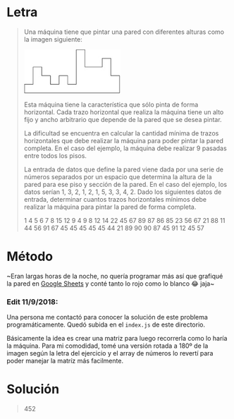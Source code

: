 # Letra

> Una máquina tiene que pintar una pared con diferentes alturas como la imagen siguiente:
>
> ![](venezuela.jpg)
>
> Esta máquina tiene la característica que sólo pinta de forma horizontal. Cada trazo horizontal que realiza la máquina tiene un alto fijo y ancho arbitrario que depende de la pared que se desea pintar.
>
> La dificultad se encuentra en calcular la cantidad mínima de trazos horizontales que debe realizar la máquina para poder pintar la pared completa. En el caso del ejemplo, la máquina debe realizar 9 pasadas entre todos los pisos.
>
> La entrada de datos que define la pared viene dada por una serie de números separados por un espacio que determina la altura de la pared para ese piso y sección de la pared. En el caso del ejemplo, los datos serían 1, 3, 2, 1, 2, 1, 5, 3, 3, 4, 2. Dado los siguientes datos de entrada, determinar cuantos trazos horizontales mínimos debe realizar la máquina para pintar la pared de forma completa.
>
> 1 4 5 6 7 8 15 12 9 4 9 8 12 14 22 45 67 89 87 86 85 23 56 67 21 88 11 44 56 91 67 45 45 45 45 45 44 21 89 90 90 87 45 91 12 45 57

# Método

~Eran largas horas de la noche, no quería programar más así que grafiqué la pared en [Google Sheets](https://docs.google.com/spreadsheets/d/1ELs8_OlV6TqAoXJrOphpQaSXuxFMvV4P41t3vny-UWg) y conté tanto lo rojo como lo blanco :joy:  jaja~

### Edit 11/9/2018:
Una persona me contactó para conocer la solución de este problema programáticamente. Quedó subida en el `index.js` de este directorio.

Básicamente la idea es crear una matriz para luego recorrerla como lo haría la máquina.
Para mi comodidad, tomé una versión rotada a 180º de la imagen según la letra del ejercicio y el array de números lo revertí para poder manejar la matríz más facilmente.

# Solución

> 452
